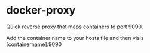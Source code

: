 # docker-proxy

Quick reverse proxy that maps containers to port 9090.

Add the container name to your hosts file and then visis [containername]:9090
